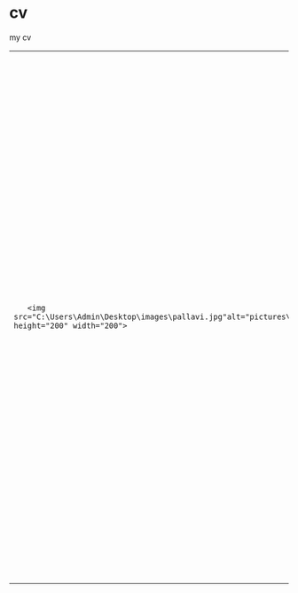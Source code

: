 # cv
my cv
<html>
<head>
<title>My Personal Website</title>
</head>
<body>
<table cellspacing="20">
 <tr>
    <td>

       <img src="C:\Users\Admin\Desktop\images\pallavi.jpg"alt="pictures\images.jpg" height="200" width="200">
  </td>
  <td>
<h1 align="center">  PALLAVI  </h1>
<p><em>I am pallavi, studying 5th sem computer science engg </em>at Siddaganga institute of technology,Tumkur</p>


<hr>
<h2><font size="5">Resume</font></h2>
<p><font size="4">Personal details</font></p>
<p>              email:pallavivivek765@gmail.com<br>phno:8861321765<br>address:Tumkur</p>
<h3>             email: <a href="mailto:pallavivivek765@gmail.com">email link</a></h3>
<h4>TECHNICAL SKILLS:</h4>
<p> C and object oriented programming. </p>
<h5>WORKSHOP:</h5>
<p>           Attended the workshop of latex. </p>
<p>           Attended the workshop organized by Tedx. </p>
<h6>INTRESTS:</h6>
<p>           watching online videos of programming languages.</p><br>

<form action="index.html"method="get">
 First Name : <input type="text"name="fname"><br>
 Last Name  : <input type="text"name="lname"><br>
<input type="submit" value="submit">
</form>
</body>
</html>
